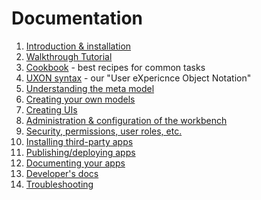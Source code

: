 # Documentation

1. [Introduction & installation](Getting_started/index.md)
2. [Walkthrough Tutorial](Tutorials/BookClub_walkthrough/index.md)
3. [Cookbook](Cookbook/index.md) - best recipes for common tasks
4. [UXON syntax](UXON/index.md) - our "User eXpericnce Object Notation"
5. [Understanding the meta model](understanding_the_metamodel/index.md)
6. [Creating your own models](creating_metamodels/index.md)
7. [Creating UIs](Creating_UIs/index.md)
8. [Administration & configuration of the workbench](Administration/index.md)
9. [Security, permissions, user roles, etc.](Security/index.md)
10. [Installing third-party apps](installing_apps/index.md)
11. [Publishing/deploying apps](publishing_apps/index.md)
12. [Documenting your apps](documentation/index.md)
13. [Developer's docs](developer_docs/index.md)
14. [Troubleshooting](Cookbook/Troubleshooting.md)